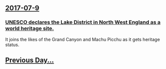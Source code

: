 ## [2017-07-9](/news/2017/07/9/index.md)

### [UNESCO declares the Lake District in North West England as a world heritage site. ](/news/2017/07/9/unesco-declares-the-lake-district-in-north-west-england-as-a-world-heritage-site.md)
It joins the likes of the Grand Canyon and Machu Picchu as it gets heritage status.

## [Previous Day...](/news/2017/07/8/index.md)

